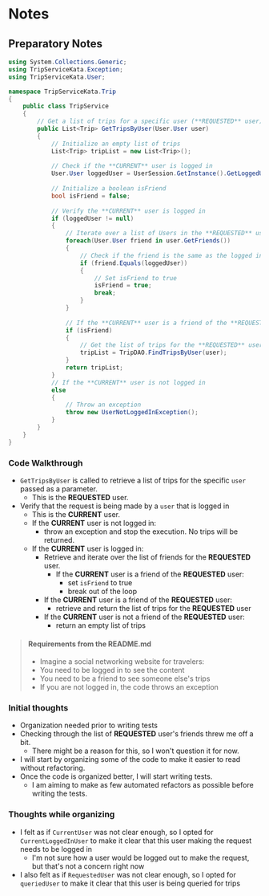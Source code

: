 # Notes

## Preparatory Notes

```csharp
using System.Collections.Generic;
using TripServiceKata.Exception;
using TripServiceKata.User;

namespace TripServiceKata.Trip
{
    public class TripService
    {
        // Get a list of trips for a specific user (**REQUESTED** user)
        public List<Trip> GetTripsByUser(User.User user)
        {
            // Initialize an empty list of trips
            List<Trip> tripList = new List<Trip>();
            
            // Check if the **CURRENT** user is logged in 
            User.User loggedUser = UserSession.GetInstance().GetLoggedUser(); // NOTE: this user is different than the **REQUESTED** user
            
            // Initialize a boolean isFriend
            bool isFriend = false;
            
            // Verify the **CURRENT** user is logged in
            if (loggedUser != null)
            {
                // Iterate over a list of Users in the **REQUESTED** user's friend list
                foreach(User.User friend in user.GetFriends())
                {
                    // Check if the friend is the same as the logged in user
                    if (friend.Equals(loggedUser))
                    {
                        // Set isFriend to true
                        isFriend = true;
                        break;
                    }
                }
                
                // If the **CURRENT** user is a friend of the **REQUESTED** user
                if (isFriend)
                {
                    // Get the list of trips for the **REQUESTED** user
                    tripList = TripDAO.FindTripsByUser(user);
                }
                return tripList;
            }
            // If the **CURRENT** user is not logged in
            else
            {
                // Throw an exception
                throw new UserNotLoggedInException();
            }
        }
    }
}
```

### Code Walkthrough

- `GetTripsByUser` is called to retrieve a list of trips for the specific `user` passed as a parameter.
  - This is the **REQUESTED** user.
- Verify that the request is being made by a `user` that is logged in
  - This is the **CURRENT** user.
  - If the **CURRENT** user is not logged in:
    - throw an exception and stop the execution. No trips will be returned.
  - If the **CURRENT** user is logged in:
    - Retrieve and iterate over the list of friends for the **REQUESTED** user.
      - If the **CURRENT** user is a friend of the **REQUESTED** user:
        - set `isFriend` to true
        - break out of the loop
    - If the **CURRENT** user is a friend of the **REQUESTED** user:
      - retrieve and return the list of trips for the **REQUESTED** user
    - If the **CURRENT** user is not a friend of the **REQUESTED** user:
      - return an empty list of trips

> #### Requirements from the README.md
> - Imagine a social networking website for travelers:
> - You need to be logged in to see the content
> - You need to be a friend to see someone else's trips
> - If you are not logged in, the code throws an exception

### Initial thoughts
- Organization needed prior to writing tests
- Checking through the list of **REQUESTED** user's friends threw me off a bit.
  - There might be a reason for this, so I won't question it for now.
- I will start by organizing some of the code to make it easier to read without refactoring.
- Once the code is organized better, I will start writing tests.
  - I am aiming to make as few automated refactors as possible before writing the tests.

### Thoughts while organizing
- I felt as if `CurrentUser` was not clear enough, so I opted for `CurrentLoggedInUser` to make it clear that this user making the request needs to be logged in
  - I'm not sure how a user would be logged out to make the request, but that's not a concern right now
- I also felt as if `RequestedUser` was not clear enough, so I opted for `queriedUser` to make it clear that this user is being queried for trips

